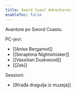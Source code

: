 ```yaml
---
title: Sword Coast Adventures
enableToc: false
---
```


Avanture po Sword Coastu.

PC-jevi:

- [[Anise Bergamot]]
- [[Seraphina Nightwhisker]]
- [[Vassilian Duskwood]]
- [[Zek]]

Sessioni:

- [[Krađa dragulja iz muzeja]]

